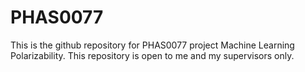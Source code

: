# PHAS0077
This is the github repository for PHAS0077 project Machine Learning Polarizability. This repository is open to me and my supervisors only. 
